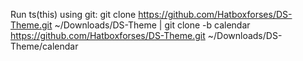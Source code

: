 Run ts(this) using git: git clone https://github.com/Hatboxforses/DS-Theme.git ~/Downloads/DS-Theme | git clone -b calendar https://github.com/Hatboxforses/DS-Theme.git ~/Downloads/DS-Theme/calendar
